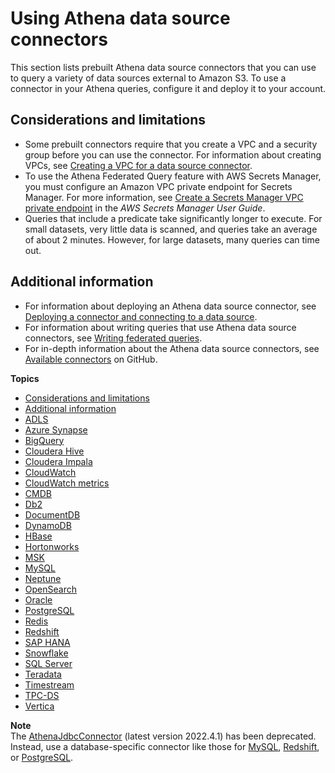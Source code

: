 # Using Athena data source connectors<a name="connectors-prebuilt"></a>

This section lists prebuilt Athena data source connectors that you can use to query a variety of data sources external to Amazon S3\. To use a connector in your Athena queries, configure it and deploy it to your account\. 

## Considerations and limitations<a name="connectors-prebuilt-considerations"></a>
+  Some prebuilt connectors require that you create a VPC and a security group before you can use the connector\. For information about creating VPCs, see [Creating a VPC for a data source connector](athena-connectors-vpc-creation.md)\. 
+  To use the Athena Federated Query feature with AWS Secrets Manager, you must configure an Amazon VPC private endpoint for Secrets Manager\. For more information, see [Create a Secrets Manager VPC private endpoint](https://docs.aws.amazon.com/secretsmanager/latest/userguide/vpc-endpoint-overview.html#vpc-endpoint-create) in the *AWS Secrets Manager User Guide*\. 
+ Queries that include a predicate take significantly longer to execute\. For small datasets, very little data is scanned, and queries take an average of about 2 minutes\. However, for large datasets, many queries can time out\.

## Additional information<a name="connectors-prebuilt-see-also"></a>
+ For information about deploying an Athena data source connector, see [Deploying a connector and connecting to a data source](connect-to-a-data-source-lambda.md)\. 
+ For information about writing queries that use Athena data source connectors, see [Writing federated queries](writing-federated-queries.md)\.
+ For in\-depth information about the Athena data source connectors, see [Available connectors](https://github.com/awslabs/aws-athena-query-federation/wiki/Available-Connectors) on GitHub\. 

**Topics**
+ [Considerations and limitations](#connectors-prebuilt-considerations)
+ [Additional information](#connectors-prebuilt-see-also)
+ [ADLS](connectors-adls-gen2.md)
+ [Azure Synapse](connectors-azure-synapse.md)
+ [BigQuery](connectors-bigquery.md)
+ [Cloudera Hive](connectors-cloudera-hive.md)
+ [Cloudera Impala](connectors-cloudera-impala.md)
+ [CloudWatch](connectors-cloudwatch.md)
+ [CloudWatch metrics](connectors-cwmetrics.md)
+ [CMDB](connectors-cmdb.md)
+ [Db2](connectors-ibm-db2.md)
+ [DocumentDB](connectors-docdb.md)
+ [DynamoDB](connectors-dynamodb.md)
+ [HBase](connectors-hbase.md)
+ [Hortonworks](connectors-hortonworks.md)
+ [MSK](connectors-msk.md)
+ [MySQL](connectors-mysql.md)
+ [Neptune](connectors-neptune.md)
+ [OpenSearch](connectors-opensearch.md)
+ [Oracle](connectors-oracle.md)
+ [PostgreSQL](connectors-postgresql.md)
+ [Redis](connectors-redis.md)
+ [Redshift](connectors-redshift.md)
+ [SAP HANA](connectors-sap-hana.md)
+ [Snowflake](connectors-snowflake.md)
+ [SQL Server](connectors-microsoft-sql-server.md)
+ [Teradata](connectors-teradata.md)
+ [Timestream](connectors-timestream.md)
+ [TPC\-DS](connectors-tpcds.md)
+ [Vertica](connectors-vertica.md)

**Note**  
The [AthenaJdbcConnector](https://serverlessrepo.aws.amazon.com/applications/us-east-1/292517598671/AthenaJdbcConnector) \(latest version 2022\.4\.1\) has been deprecated\. Instead, use a database\-specific connector like those for [MySQL](connectors-mysql.md), [Redshift](connectors-redshift.md), or [PostgreSQL](connectors-postgresql.md)\.